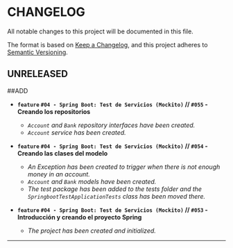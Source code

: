 # CHANGELOG
All notable changes to this project will be documented in this file.

The format is based on [Keep a Changelog](https://keepachangelog.com/en/1.0.0/),
and this project adheres to [Semantic Versioning](https://semver.org/spec/v2.0.0.html).

## UNRELEASED

##ADD
- **`feature` `#04 - Spring Boot: Test de Servicios (Mockito)` // `#055` - Creando los repositorios**  
  - _`Account` and `Bank` repository interfaces have been created._
  - _`Account` service has been created._  
  

- **`feature` `#04 - Spring Boot: Test de Servicios (Mockito)` // `#054` - Creando las clases del modelo**  
  - _An Exception has been created to trigger when there is not enough money in an account._  
  - _`Account` and `Bank` models have been created._  
  - _The test package has been added to the tests folder and the `SpringbootTestApplicationTests` class has been moved there._
  

- **`feature` `#04 - Spring Boot: Test de Servicios (Mockito)` // `#053` - Introducción y creando el proyecto Spring**
  - _The project has been created and initialized._  

---
